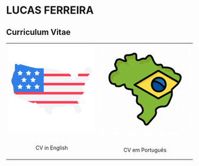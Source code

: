 # LUCAS FERREIRA

## Curriculum Vitae

<table>
  <tr>
    <td>
      <a href="english/README.md">
        <img src="images/usa.png" alt="English"/>
      </a>
      <br><br>
      <p align="center">CV in English</p>
    </td>
    <!-- <td>
      <a href="french/README.md">
        <img src="images/france.png" alt="French" style="width: 120px; height: auto"/>
      </a>
      <br><br>
      <p style="text-align: center;">Mon CV en Français</p>
    </td> -->
    <td>
      <a href="portuguese/README.md">
        <img src="images/brazil.png" alt="Portuguese"/>
      </a>
      <br><br>
      <p align="center">CV em Português</p>
    </td>
  </tr>
</table>
